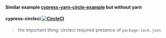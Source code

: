 #### Similar example [cypress-yarn-circle-example](https://github.com/bahmutov/cypress-yarn-circle-example/blob/master/circle.yml) but without yarn

#### cypress-circleci [![CircleCI](https://circleci.com/gh/Ebazhanov/cypress-circleci.svg?style=svg)](https://circleci.com/gh/Ebazhanov/cypress-circleci)

> the important thing: circleci required presence of `package-lock.json`
